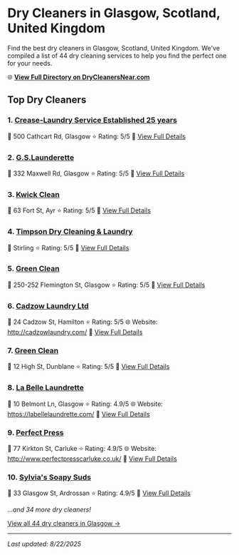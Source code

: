 # Dry Cleaners in Glasgow, Scotland, United Kingdom

Find the best dry cleaners in Glasgow, Scotland, United Kingdom. We've compiled a list of 44 dry cleaning services to help you find the perfect one for your needs.

🌐 **[View Full Directory on DryCleanersNear.com](https://drycleanersnear.com/city/United%20Kingdom/Scotland/Glasgow)**

## Top Dry Cleaners

### 1. [Crease-Laundry Service Established 25 years](https://drycleanersnear.com/dryCleaner/689408affa09c6c0709d947d/crease-laundry-service-established-25-years)
📍 500 Cathcart Rd, Glasgow
⭐ Rating: 5/5
🔗 [View Full Details](https://drycleanersnear.com/dryCleaner/689408affa09c6c0709d947d/crease-laundry-service-established-25-years)

### 2. [G.S.Launderette](https://drycleanersnear.com/dryCleaner/689408bffa09c6c0709d9651/g-s-launderette)
📍 332 Maxwell Rd, Glasgow
⭐ Rating: 5/5
🔗 [View Full Details](https://drycleanersnear.com/dryCleaner/689408bffa09c6c0709d9651/g-s-launderette)

### 3. [Kwick Clean](https://drycleanersnear.com/dryCleaner/689408c0fa09c6c0709d966f/kwick-clean)
📍 63 Fort St, Ayr
⭐ Rating: 5/5
🔗 [View Full Details](https://drycleanersnear.com/dryCleaner/689408c0fa09c6c0709d966f/kwick-clean)

### 4. [Timpson Dry Cleaning & Laundry](https://drycleanersnear.com/dryCleaner/689408d8fa09c6c0709d9739/timpson-dry-cleaning-laundry)
📍 Stirling
⭐ Rating: 5/5
🔗 [View Full Details](https://drycleanersnear.com/dryCleaner/689408d8fa09c6c0709d9739/timpson-dry-cleaning-laundry)

### 5. [Green Clean](https://drycleanersnear.com/dryCleaner/689408eafa09c6c0709d97ef/green-clean)
📍 250-252 Flemington St, Glasgow
⭐ Rating: 5/5
🔗 [View Full Details](https://drycleanersnear.com/dryCleaner/689408eafa09c6c0709d97ef/green-clean)

### 6. [Cadzow Laundry Ltd](https://drycleanersnear.com/dryCleaner/689408fdfa09c6c0709d987f/cadzow-laundry-ltd)
📍 24 Cadzow St, Hamilton
⭐ Rating: 5/5
🌐 Website: http://cadzowlaundry.com/
🔗 [View Full Details](https://drycleanersnear.com/dryCleaner/689408fdfa09c6c0709d987f/cadzow-laundry-ltd)

### 7. [Green Clean](https://drycleanersnear.com/dryCleaner/68940951fa09c6c0709d9b6a/green-clean)
📍 12 High St, Dunblane
⭐ Rating: 5/5
🔗 [View Full Details](https://drycleanersnear.com/dryCleaner/68940951fa09c6c0709d9b6a/green-clean)

### 8. [La Belle Laundrette](https://drycleanersnear.com/dryCleaner/689408b3fa09c6c0709d94f6/la-belle-laundrette)
📍 10 Belmont Ln, Glasgow
⭐ Rating: 4.9/5
🌐 Website: https://labellelaundrette.com/
🔗 [View Full Details](https://drycleanersnear.com/dryCleaner/689408b3fa09c6c0709d94f6/la-belle-laundrette)

### 9. [Perfect Press](https://drycleanersnear.com/dryCleaner/689408b6fa09c6c0709d956d/perfect-press)
📍 77 Kirkton St, Carluke
⭐ Rating: 4.9/5
🌐 Website: http://www.perfectpresscarluke.co.uk/
🔗 [View Full Details](https://drycleanersnear.com/dryCleaner/689408b6fa09c6c0709d956d/perfect-press)

### 10. [Sylvia's Soapy Suds](https://drycleanersnear.com/dryCleaner/689408dafa09c6c0709d9760/sylvia-s-soapy-suds)
📍 33 Glasgow St, Ardrossan
⭐ Rating: 4.9/5
🔗 [View Full Details](https://drycleanersnear.com/dryCleaner/689408dafa09c6c0709d9760/sylvia-s-soapy-suds)


*...and 34 more dry cleaners!*

[View all 44 dry cleaners in Glasgow →](https://drycleanersnear.com/city/United%20Kingdom/Scotland/Glasgow)

---

*Last updated: 8/22/2025*
